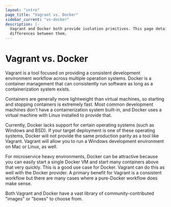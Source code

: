 ```yaml
---
layout: "intro"
page_title: "Vagrant vs. Docker"
sidebar_current: "vs-docker"
description: |-
  Vagrant and Docker both provide isolation primitives. This page details the
  differences between them.
---
```


# Vagrant vs. Docker

Vagrant is a tool focused on providing a consistent development environment
workflow across multiple operation systems. Docker is a container management
that can consistently run software as long as a containerization system exists.

Containers are generally more lightweight than virtual machines, so starting
and stopping containers is extremely fast. Most common development machines
don't have a containerization system built-in, and Docker uses a virtual machine
with Linux installed to provide that.

Currently, Docker lacks support for certain operating systems (such as
Windows and BSD). If your target deployment is one of these operating systems,
Docker will not provide the same production parity as a tool like Vagrant.
Vagrant will allow you to run a Windows development environment on Mac or Linux,
as well.

For microservice heavy environments, Docker can be attractive because you
can easily start a single Docker VM and start many containers above that
very quickly. This is a good use case for Docker. Vagrant can do this as well
with the Docker provider. A primary benefit for Vagrant is a consistent workflow
but there are many cases where a pure-Docker workflow does make sense.

Both Vagrant and Docker have a vast library of community-contributed "images"
or "boxes" to choose from.

